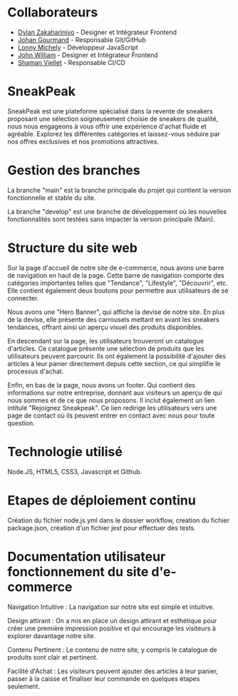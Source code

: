 # Collaborateurs

- [Dylan Zakaharinivo](https://github.com/Kaiizer26) - Designer et Intégrateur Frontend
- [Johan Gourmand](https://github.com/joepok77) - Responsable Git/GitHub
- [Lonny Michely](https://github.com/) - Développeur JavaScript
- [John William](https://github.com/John-william28) - Designer et Intégrateur Frontend
- [Shaman Viellet](https://github.com/ShamanK93) - Responsable CI/CD

# SneakPeak

SneakPeak est une plateforme spécialisé dans la revente de sneakers proposant une sélection soigneusement choisie de sneakers de qualité, nous nous engageons à vous offrir une expérience d'achat fluide et agréable. Explorez les différentes catégories et laissez-vous séduire par nos offres exclusives et nos promotions attractives.

# Gestion des branches 

La branche "main" est la branche principale du projet qui contient la version fonctionnelle et stable du site. 

La branche "develop" est une branche de développement où les nouvelles fonctionnalités sont testées sans impacter la version principale (Main).

# Structure du site web 

Sur la page d'accueil de notre site de e-commerce, nous avons une barre de navigation en haut de la page. Cette barre de navigation comporte des catégories importantes telles que "Tendance", "Lifestyle", "Découvrir", etc. Elle contient également deux boutons pour permettre aux utilisateurs de se connecter.

Nous avons une "Hero Banner", qui affiche la devise de notre site. En plus de la devise, elle présente des carrousels mettant en avant les sneakers tendances, offrant ainsi un aperçu visuel des produits disponibles.

En descendant sur la page, les utilisateurs trouveront un catalogue d'articles. Ce catalogue présente une sélection de produits que les utilisateurs peuvent parcourir. Ils ont également la possibilité d'ajouter des articles à leur panier directement depuis cette section, ce qui simplifie le processus d'achat.

Enfin, en bas de la page, nous avons un footer. Qui contient des informations sur notre entreprise, donnant aux visiteurs un aperçu de qui nous sommes et de ce que nous proposons. Il inclut également un lien intitulé "Rejoignez Sneakpeak". Ce lien redirige les utilisateurs vers une page de contact où ils peuvent entrer en contact avec nous pour toute question.

# Technologie utilisé

Node.JS, HTML5, CSS3, Javascript et Github.

# Etapes de déploiement continu

Création du fichier node.js.yml dans le dossier workflow, creation du fichier package.json, création d'un fichier jest pour effectuer des tests. 

# Documentation utilisateur fonctionnement du site d'e-commerce

Navigation Intuitive : La navigation sur notre site est simple et intuitive. 

Design attirant : On a mis en place un design attirant et esthétique pour créer une première impression positive et qui encourage les visiteurs à explorer davantage notre site.


Contenu Pertinent : Le contenu de notre site, y compris le catalogue de produits  sont clair et pertinent.

Facilité d'Achat : Les visiteurs peuvent  ajouter des articles à leur panier, passer à la caisse et finaliser leur commande en quelques étapes seulement. 









